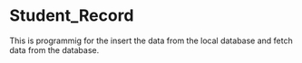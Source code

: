 # Student_Record
This is programmig for the insert the data from the local database and fetch data from the database.
